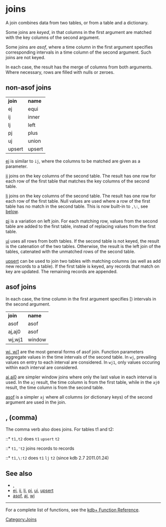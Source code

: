 joins
=====

A join combines data from two tables, or from a table and a dictionary.

Some joins are *keyed*, in that columns in the first argument are matched with the key columns of the second argument.

Some joins are *asof*, where a time column in the first argument specifies corresponding intervals in a time column of the second argument. Such joins are not keyed.

In each case, the result has the merge of columns from both arguments. Where necessary, rows are filled with nulls or zeroes.

non-asof joins
--------------

|          |          |
|----------|----------|
| **join** | **name** |
| ej       | equi     |
| ij       | inner    |
| lj       | left     |
| pj       | plus     |
| uj       | union    |
| upsert   | upsert   |

[ej](Reference/ej "wikilink") is similar to `ij`, where the columns to be matched are given as a parameter.

[ij](Reference/ij "wikilink") joins on the key columns of the second table. The result has one row for each row of the first table that matches the key columns of the second table.

[lj](Reference/lj "wikilink") joins on the key columns of the second table. The result has one row for each row of the first table. Null values are used where a row of the first table has no match in the second table. This is now built-in to `,\:`, see [below](Reference/joins#.2C_.28comma.29 "wikilink").

[pj](Reference/pj "wikilink") is a variation on left join. For each matching row, values from the second table are added to the first table, instead of replacing values from the first table.

[uj](Reference/uj "wikilink") uses all rows from both tables. If the second table is not keyed, the result is the catenation of the two tables. Otherwise, the result is the left join of the tables, catenated with the unmatched rows of the second table.

[upsert](Reference/upsert "wikilink") can be used to join two tables with matching columns (as well as add new records to a table). If the first table is keyed, any records that match on key are updated. The remaining records are appended.

asof joins
----------

In each case, the time column in the first argument specifies \[) intervals in the second argument.

|          |          |
|----------|----------|
| **join** | **name** |
| asof     | asof     |
| aj,aj0   | asof     |
| wj,wj1   | window   |

[wj, wj1](Reference/wj "wikilink") are the most general forms of asof join. Function parameters aggregate values in the time intervals of the second table. In `wj`, prevailing values on entry to each interval are considered. In `wj1`, only values occuring within each interval are considered.

[aj,aj0](Reference/aj "wikilink") are simpler window joins where only the last value in each interval is used. In the `aj` result, the time column is from the first table, while in the `aj0` result, the time column is from the second table.

[asof](Reference/asof "wikilink") is a simpler `aj` where all columns (or dictionary keys) of the second argument are used in the join.

, (comma)
---------

The comma verb also does joins. For tables t1 and t2:

::\* `t1,t2` does `t1` `upsert` `t2`

::\* `t1,'t2` joins records to records

::\* `t1,\:t2` does `t1` `lj` `t2` (since kdb 2.7 2011.01.24)

See also
--------

-   [,](Reference/Comma "wikilink")
-   [ej](Reference/ej "wikilink"), [ij](Reference/ij "wikilink"), [lj](Reference/lj "wikilink"), [pj](Reference/pj "wikilink"), [uj](Reference/uj "wikilink"), [upsert](Reference/upsert "wikilink")
-   [asof](Reference/asof "wikilink"), [aj](Reference/aj "wikilink"), [wj](Reference/wj "wikilink")

------------------------------------------------------------------------

For a complete list of functions, see the [kdb+ Function Reference](Reference "wikilink").

<Category:Joins>
